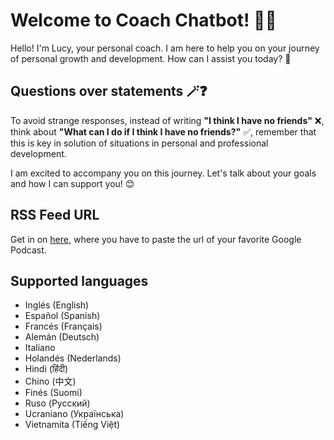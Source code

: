 # Welcome to Coach Chatbot! 🚀🤖

Hello! I'm Lucy, your personal coach. I am here to help you on your journey of personal growth and development. How can I assist you today? 👩

## Questions over statements 🪄❓

To avoid strange responses, instead of writing **"I think I have no friends"** ❌, think about **"What can I do if I think I have no friends?"** ✅, remember that this is key in solution of situations in personal and professional development.

I am excited to accompany you on this journey. Let's talk about your goals and how I can support you! 😊

## RSS Feed URL
Get in on [here](https://getrssfeed.com/), where you have to paste the url of your favorite Google Podcast.

## Supported languages
- Inglés (English)
- Español (Spanish)
- Francés (Français)
- Alemán (Deutsch)
- Italiano
- Holandés (Nederlands)
- Hindi (हिंदी)
- Chino (中文)
- Finés (Suomi)
- Ruso (Русский)
- Ucraniano (Українська)
- Vietnamita (Tiếng Việt)